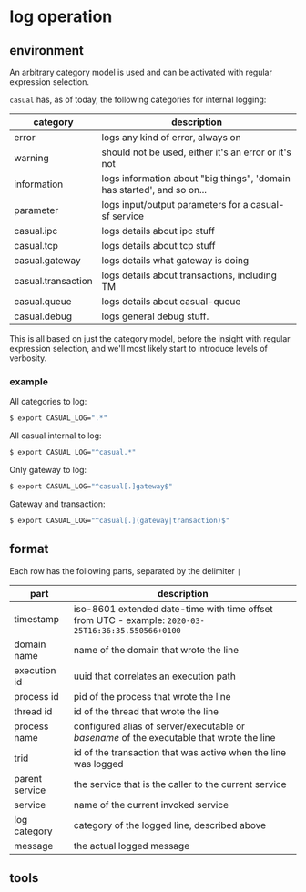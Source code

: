 # log operation

## environment

An arbitrary category model is used and can be activated with regular expression selection.

`casual` has, as of today, the following categories for internal logging:

category             | description
---------------------|----------------------------------
error                | logs any kind of error, always on
warning              | should not be used, either it's an error or it's not
information          | logs information about "big things", 'domain has started', and so on...
parameter            | logs input/output parameters for a casual-sf service
casual.ipc           | logs details about ipc stuff
casual.tcp           | logs details about tcp stuff
casual.gateway       | logs details what gateway is doing
casual.transaction   | logs details about transactions, including TM
casual.queue         | logs details about casual-queue
casual.debug         | logs general debug stuff.


This is all based on just the category model, before the insight with regular expression selection, and we'll most likely start to introduce levels of verbosity.

### example

All categories to log:
```bash
$ export CASUAL_LOG=".*"
```

All casual internal to log:
```bash
$ export CASUAL_LOG="^casual.*"
```

Only gateway to log:
```bash
$ export CASUAL_LOG="^casual[.]gateway$"
```

Gateway and transaction:
```bash
$ export CASUAL_LOG="^casual[.](gateway|transaction)$"
```


## format

Each row has the following parts, separated by the delimiter `|`

part           |  description
---------------|------------------
timestamp      | iso-8601 extended date-time with time offset from UTC - example: `2020-03-25T16:36:35.550566+0100`
domain name    | name of the domain that wrote the line
execution id   | uuid that correlates an execution path
process id     | pid of the process that wrote the line
thread id      | id of the thread that wrote the line
process name   | configured alias of server/executable or _basename_ of the executable that wrote the line
trid           | id of the transaction that was active when the line was logged
parent service | the service that is the caller to the current service
service        | name of the current invoked service
log category   | category of the logged line, described above
message        | the actual logged message  

## tools

